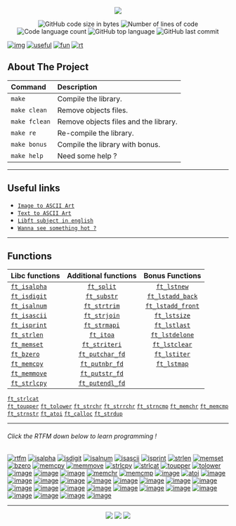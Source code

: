 <p align="center">
  <img src="https://zupimages.net/up/22/37/84dg.png" />
</p>

<p align="center">
	<img alt="GitHub code size in bytes" src="https://img.shields.io/github/languages/code-size/BennieBickles/Libft?color=blueviolet" />
	<img alt="Number of lines of code" src="https://img.shields.io/tokei/lines/github/BennieBickles/Libft?color=blueviolet" />
	<img alt="Code language count" src="https://img.shields.io/github/languages/count/BennieBickles/Libft?color=blue" />
	<img alt="GitHub top language" src="https://img.shields.io/github/languages/top/BennieBickles/Libft?color=blue" />
	<img alt="GitHub last commit" src="https://img.shields.io/github/last-commit/BennieBickles/Libft?color=brightgreen" />
</p>

[![img](https://zupimages.net/up/22/37/vgwy.png)](#about-the-project) [![useful](https://zupimages.net/up/22/37/uhqz.png)](#useful-links) [![fun](https://zupimages.net/up/22/37/qe6y.png)](#functions) [![rt](https://zupimages.net/up/22/37/hvq2.png)](https://github.com/BennieBickles/Libft#click-the-rtfm-down-below-to-learn-programming-)

<!-- ABOUT THE PROJECT -->
## About The Project

Command       |  Description
:-------------|:-------------
`make`        | Compile the library.
`make clean`  | Remove objects files.
`make fclean` | Remove objects files and the library.
`make re`     | Re-compile the library.
`make bonus`  | Compile the library with bonus.
`make help`   | Need some help ?
__________________________________________________________________

## Useful links

* [`Image to ASCII Art`](https://emojicombos.com/dot-art-generator)	
* [`Text to ASCII Art`](http://patorjk.com/software/taag/#p=display&f=Graffiti&t=Type%20Something%20)
* [`Libft subject in english`](https://github.com/Surfi89/42cursus/blob/main/Subject%20PDFs/00_libft_en.pdf)
* [`Wanna see something hot ?`](https://www.youtube.com/watch?v=dQw4w9WgXcQ) 

__________________________________________________________________

## Functions

Libc functions | Additional functions | Bonus Functions 
:----------- | :-----------: | :-----------: 
[`ft_isalpha`](srcs/ft_isalpha.c)	| [`ft_split`](srcs/ft_split.c)			| [`ft_lstnew`](srcs/ft_lstnew.c)
[`ft_isdigit`](srcs/ft_isdigit.c)	| [`ft_substr`](srcs/ft_substr.c)		| [`ft_lstadd_back`](srcs/ft_lstadd_back.c)
[`ft_isalnum`](srcs/ft_isalnum.c)	| [`ft_strtrim`](srcs/ft_strtrim.c)		| [`ft_lstadd_front`](srcs/ft_lstadd_front.c)
[`ft_isascii`](srcs/ft_isascii.c)	| [`ft_strjoin`](srcs/ft_strjoin.c)		| [`ft_lstsize`](srcs/ft_lstsize.c)
[`ft_isprint`](srcs/ft_isprint.c)	| [`ft_strmapi`](srcs/ft_strmapi.c)		| [`ft_lstlast`](srcs/ft_lstlast.c)
[`ft_strlen`](srcs/ft_strlen.c)		| [`ft_itoa`](srcs/ft_itoa.c)			| [`ft_lstdelone`](srcs/ft_lstdelone.c)
[`ft_memset`](srcs/ft_memset.c)		| [`ft_striteri`](srcs/ft_striteri.c)		| [`ft_lstclear`](srcs/ft_lstclear.c)
[`ft_bzero`](srcs/ft_bzero.c)		| [`ft_putchar_fd`](srcs/ft_putchar_fd.c)	| [`ft_lstiter`](srcs/ft_lstiter.c)
[`ft_memcpy`](srcs/ft_memcpy.c)		| [`ft_putnbr_fd`](srcs/ft_putnbr_fd.c)		| [`ft_lstmap`](srcs/ft_lstmap.c)
[`ft_memmove`](srcs/ft_memmove.c)	| [`ft_putstr_fd`](srcs/ft_putstr_fd.c)	
[`ft_strlcpy`](srcs/ft_strlcpy.c)	| [`ft_putendl_fd`](srcs/ft_putendl_fd.c)
[`ft_strlcat`](srcs/ft_strlcat.c)	 
[`ft_toupper`](srcs/ft_toupper.c) 
[`ft_tolower`](srcs/ft_tolower.c)
[`ft_strchr`](srcs/ft_strchr.c)
[`ft_strrchr`](srcs/ft_strrchr.c)
[`ft_strncmp`](srcs/ft_strncmp.c)
[`ft_memchr`](srcs/ft_memchr.c)
[`ft_memcmp`](srcs/ft_memcmp.c)
[`ft_strnstr`](srcs/ft_strnstr.c)
[`ft_atoi`](srcs/ft_atoi.c)
[`ft_calloc`](srcs/ft_calloc.c)
[`ft_strdup`](srcs/ft_strdup.c)

_____________________________________________________
###### Click the RTFM down below to learn programming !

[![rtfm](https://zupimages.net/up/22/37/cy9o.png)](https://www.youtube.com/watch?v=5p8wTOr8AbU) [![isalpha](https://zupimages.net/up/22/37/ijv4.png)](https://linux.die.net/man/3/isalpha) 
[![isdigit](https://zupimages.net/up/22/37/8vbf.png)](https://linux.die.net/man/3/isdigit) [![isalnum](https://zupimages.net/up/22/37/kqaz.png)](https://linux.die.net/man/3/isalnum) [![isascii](https://zupimages.net/up/22/37/ncnp.png)](https://linux.die.net/man/3/isascii) [![isprint](https://zupimages.net/up/22/37/l6zu.png)](https://linux.die.net/man/3/isprint) [![strlen](https://zupimages.net/up/22/37/vu8y.png)](https://linux.die.net/man/3/strlen) [![memset](https://zupimages.net/up/22/37/y7m3.png)](https://linux.die.net/man/3/memset) [![bzero](https://zupimages.net/up/22/37/5z23.png)](https://linux.die.net/man/3/bzero) [![memcpy](https://zupimages.net/up/22/37/3sta.png)](https://linux.die.net/man/3/memcpy) [![memmove](https://zupimages.net/up/22/37/tqlc.png)](https://linux.die.net/man/3/memmove) [![strlcpy](https://zupimages.net/up/22/37/szb0.png)](https://linux.die.net/man/3/strlcpy) [![strlcat](https://zupimages.net/up/22/37/7xck.png)](https://linux.die.net/man/3/strlcat) [![toupper](https://zupimages.net/up/22/37/v687.png)](https://linux.die.net/man/3/toupper) [![tolower](https://zupimages.net/up/22/37/fdhx.png)](https://linux.die.net/man/3/tolower) [![image](https://zupimages.net/up/22/37/tqbw.png)](https://linux.die.net/man/3/strchr)    [![image](https://zupimages.net/up/22/37/44o7.png)](https://linux.die.net/man/3/strrchr) [![image](https://zupimages.net/up/22/37/msnh.png)](https://linux.die.net/man/3/strcmp) [![memchr](https://zupimages.net/up/22/37/hqxu.png)](https://linux.die.net/man/3/memchr) [![memcmp](https://zupimages.net/up/22/37/mxu4.png)](https://linux.die.net/man/3/memcmp) [![image](https://zupimages.net/up/22/37/mzb6.png)](https://www.freebsd.org/cgi/man.cgi?query=strnstr&sektion=3) [![atoi](https://zupimages.net/up/22/37/0nqo.png)](https://linux.die.net/man/3/atoi) [![image](https://zupimages.net/up/22/37/wecj.png)](https://linux.die.net/man/3/calloc) [![image](https://zupimages.net/up/22/37/172j.png)](https://linux.die.net/man/3/strdup) [![image](https://zupimages.net/up/22/37/q9aa.png)](https://manpages.org/functionsubstr/3) [![image](https://zupimages.net/up/22/37/jx52.png)](https://docs.oracle.com/cd/E19253-01/819-6958/gelrb/index.html) [![image](https://zupimages.net/up/22/37/nn5w.png)](https://man.cx/strltrim(3)) [![image](https://zupimages.net/up/22/37/1xwo.png)](https://h-deb.clg.qc.ca/Sujets/AuSecours/Fonction-split.html) [![image](https://zupimages.net/up/22/37/qatf.png)](https://www.mkssoftware.com/docs/man3/itoa.3.asp) [![image](https://zupimages.net/up/22/37/0ioh.png)](https://velog.io/@jungjaedev/ftstrmapi) [![image](https://zupimages.net/up/22/37/rnz0.png)](https://github.com/Surfi89/42cursus/blob/main/Subject%20PDFs/00_libft_en.pdf) [![image](https://zupimages.net/up/22/37/vaox.png)](https://www.geeksforgeeks.org/input-output-system-calls-c-create-open-close-read-write/) [![image](https://zupimages.net/up/22/37/re64.png)](https://www.geeksforgeeks.org/input-output-system-calls-c-create-open-close-read-write/) [![image](https://zupimages.net/up/22/37/a56u.png)](https://www.geeksforgeeks.org/input-output-system-calls-c-create-open-close-read-write/) [![image](https://zupimages.net/up/22/37/1zxo.png)](https://github.com/Surfi89/42cursus/blob/main/Subject%20PDFs/00_libft_en.pdf) [![image](https://zupimages.net/up/22/37/1emk.png)](https://github.com/Surfi89/42cursus/blob/main/Subject%20PDFs/00_libft_en.pdf) [![image](https://zupimages.net/up/22/37/011q.png)](https://github.com/Surfi89/42cursus/blob/main/Subject%20PDFs/00_libft_en.pdf) [![image](https://zupimages.net/up/22/37/8o8k.png)](https://github.com/Surfi89/42cursus/blob/main/Subject%20PDFs/00_libft_en.pdf) [![image](https://zupimages.net/up/22/37/xc2y.png)](https://github.com/Surfi89/42cursus/blob/main/Subject%20PDFs/00_libft_en.pdf) [![image](https://zupimages.net/up/22/37/kupe.png)](https://github.com/Surfi89/42cursus/blob/main/Subject%20PDFs/00_libft_en.pdf) [![image](https://zupimages.net/up/22/37/1xie.png)](https://github.com/Surfi89/42cursus/blob/main/Subject%20PDFs/00_libft_en.pdf) [![image](https://zupimages.net/up/22/37/w3os.png)](https://github.com/Surfi89/42cursus/blob/main/Subject%20PDFs/00_libft_en.pdf) [![image](https://zupimages.net/up/22/37/mq35.png)](https://github.com/Surfi89/42cursus/blob/main/Subject%20PDFs/00_libft_en.pdf)
__________________________________________________________________

<p align="center">
	<img src="https://zupimages.net/up/22/37/uf9w.png" />
	<img src="https://zupimages.net/up/22/37/qinh.png" />
	<img src="https://zupimages.net/up/22/37/onlz.png" />
</p>
